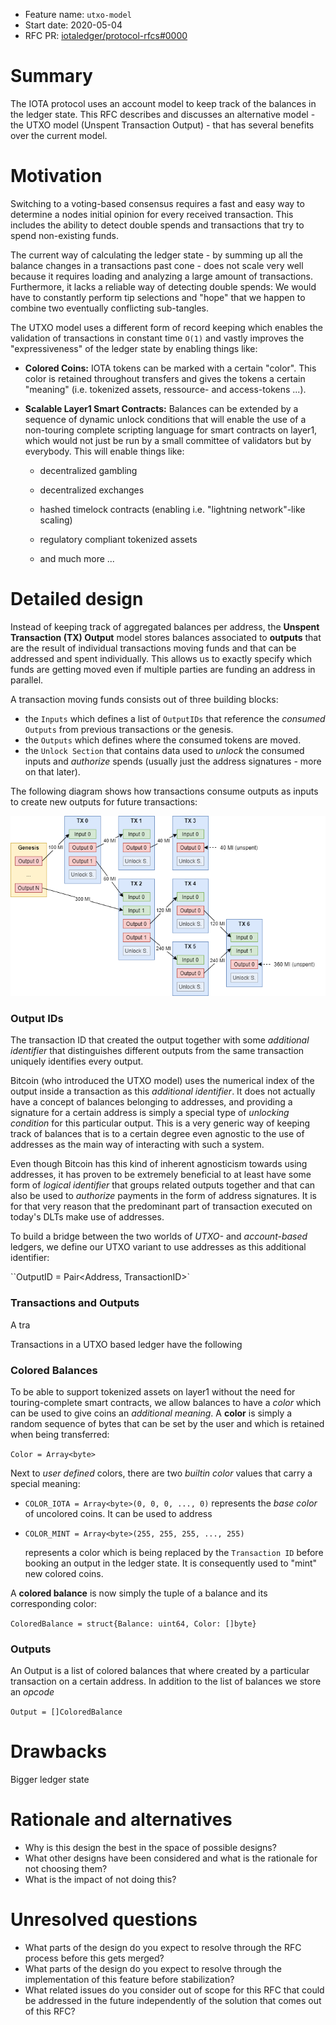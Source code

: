+ Feature name: `utxo-model`
+ Start date: 2020-05-04
+ RFC PR: [iotaledger/protocol-rfcs#0000](https://github.com/iotaledger/protocol-rfcs/pull/0000)

# Summary

The IOTA protocol uses an account model to keep track of the balances in the ledger state. This RFC describes and
discusses an alternative model - the UTXO model (Unspent Transaction Output) - that has several benefits over the
current model. 

# Motivation

Switching to a voting-based consensus requires a fast and easy way to determine a nodes initial opinion for every
received transaction. This includes the ability to detect double spends and transactions that try to spend non-existing
funds.

The current way of calculating the ledger state - by summing up all the balance changes in a transactions past cone -
does not scale very well because it requires loading and analyzing a large amount of transactions. Furthermore, it lacks
a reliable way of detecting double spends: We would have to constantly perform tip selections and "hope" that we happen
to combine two eventually conflicting sub-tangles. 

The UTXO model uses a different form of record keeping which enables the validation of transactions in constant time
`O(1)` and vastly improves the "expressiveness" of the ledger state by enabling things like:

+ **Colored Coins:** IOTA tokens can be marked with a certain "color". This color is retained throughout transfers and
gives the tokens a certain "meaning" (i.e. tokenized assets, ressource- and access-tokens ...).
  
+ **Scalable Layer1 Smart Contracts:** Balances can be extended by a sequence of dynamic unlock conditions that will
enable the use of a non-touring complete scripting language for smart contracts on layer1, which would not just be run
by a small committee of validators but by everybody. This will enable things like:

    + decentralized gambling
    
    + decentralized exchanges
    
    + hashed timelock contracts (enabling i.e. "lightning network"-like scaling)
    
    + regulatory compliant tokenized assets
    
    + and much more ...

# Detailed design

Instead of keeping track of aggregated balances per address, the **Unspent Transaction (TX) Output** model stores
balances associated to **outputs** that are the result of individual transactions moving funds and that can be addressed
and spent individually. This allows us to exactly specify which funds are getting moved even if multiple parties are
funding an address in parallel.

A transaction moving funds consists out of three building blocks:

- the ``Inputs`` which defines a list of ``OutputIDs`` that reference the *consumed* ``Outputs`` from previous transactions
or the genesis.
- the ``Outputs`` which defines where the consumed tokens are moved.
- the ``Unlock Section`` that contains data used to *unlock* the consumed inputs and *authorize* spends (usually just
the address signatures - more on that later).

The following diagram shows how transactions consume outputs as inputs to create new outputs for future transactions:

![sdf](images/utxo_flow_of_funds.png)

### Output IDs

The transaction ID that created the output together with some _additional identifier_ that distinguishes
different outputs from the same transaction uniquely identifies every output.

Bitcoin (who introduced the UTXO model) uses the
numerical index of the output inside a transaction as this *additional identifier*. It does not actually have a concept
of balances belonging to addresses, and providing a signature for a certain address is simply a special type of
*unlocking condition* for this particular output. This is a very generic way of keeping track of balances that is to a
certain degree even agnostic to the use of addresses as the main way of interacting with such a system.

Even though Bitcoin has this kind of inherent agnosticism towards using addresses, it has proven to be extremely
beneficial to at least have some form of *logical identifier* that groups related outputs together and that can also be
used to *authorize* payments in the form of address signatures. It is for that very reason that the predominant part of
transaction executed on today's DLTs make use of addresses.

To build a bridge between the two worlds of *UTXO-* and *account-based* ledgers, we define our UTXO variant to use
addresses as this additional identifier:

``OutputID = Pair<Address, TransactionID>`

### Transactions and Outputs

A tra

Transactions in a UTXO based ledger have the following 

### Colored Balances

To be able to support tokenized assets on layer1 without the need for touring-complete smart contracts, we allow
balances to have a *color* which can be used to give coins an *additional meaning*. A **color** is simply a random
sequence of bytes that can be set by the user and which is retained when being transferred:

``Color = Array<byte>``

Next to *user defined* colors, there are two *builtin color* values that carry a special meaning:

- ``COLOR_IOTA = Array<byte>(0, 0, 0, ..., 0)`` represents the *base color* of uncolored coins. It can be used to address 

- ``COLOR_MINT = Array<byte>(255, 255, 255, ..., 255)``

  represents a color which is being replaced by the ``Transaction ID`` before booking an output in the ledger state.
  It is consequently used to "mint" new colored coins.

A **colored balance** is now simply the tuple of a balance and its corresponding color:

``ColoredBalance = struct{Balance: uint64, Color: []byte}``

### Outputs

An Output is a list of colored balances that where created by a particular transaction on a certain
address. In addition to the list of balances we store an *opcode* 

``Output = []ColoredBalance``



# Drawbacks

Bigger ledger state

# Rationale and alternatives

- Why is this design the best in the space of possible designs?
- What other designs have been considered and what is the rationale for not
  choosing them?
- What is the impact of not doing this?

# Unresolved questions

- What parts of the design do you expect to resolve through the RFC process
  before this gets merged?
- What parts of the design do you expect to resolve through the implementation
  of this feature before stabilization?
- What related issues do you consider out of scope for this RFC that could be
  addressed in the future independently of the solution that comes out of this
  RFC?
